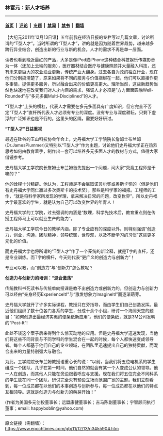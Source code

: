 ### 林富元：新人才培养

---

#### [首页](../../../..?n3455904) &nbsp;|&nbsp; [评论](../../../../../epoch-comment?n3455904) &nbsp;|&nbsp; [专题](../../../../../epoch-special?n3455904) &nbsp;|&nbsp; [禁闻](../../../../../epoch-news?n3455904) &nbsp;|&nbsp; [禁书](../../../../../books?n3455904) &nbsp;|&nbsp; [翻墙](https://github.com/gfw-breaker/nogfw/blob/master/README.md?n3455904)


<div class="post_content" id="artbody" itemprop="articleBody">
 <!-- article content begin -->
 <p>
  【大纪元2011年12月13日讯】五年前我在经济日报的专栏写过几篇文章，讨论所谓的“T型人才”。当时所谓的“T型人才”，讲的就是因为随着世界趋势，越来越多跨行异业结合，创造出新的行业与新的机会，人才的需求不再是单一层面。
 </p>
 <p>
  读者也看到晚近最红的产品，大多是像iPod或iPhone这种结合科技娱乐传媒影音为一体（还加上云端的服务），医疗器材结合医疗与健康照顾并大量融入科技，还有未来更巨大的农业渔业更新，传统产业大翻身。过去各自为政的独立行业，现在他们分别搞清楚了，原来如果将不同的服务与价值捆绑在一起，他们可以直接作更多事情，提供更多服务，所以融合出来的价值更高更大。理所当然，这些新趋势当然也快速地在改变我们对人才内涵的需求，强调人才必须是”方方面面圆融Well-Rounded”与”多元多面Multi-Disciplined”的人才。
 </p>
 <p>
  “T型人才”上头的横杠，代表人才需要在多元多面具有广度知识，但它完全不否定“T型人才”直杆所代表人才必须有专业的深度。没有专业与深度耕耘，只剩下虚浮的广泛知识也是不行的。这里头的区隔，需要好好研讨。
 </p>
 <p>
  <b>
   “T型人才”日益重视
  </b>
 </p>
 <p>
  最近在硅谷的玉山科技协会年会上，史丹福大学工学院院长詹姆士布兰姆(Dr.JamesPlummer)又特别以“T型人才”作为主题，讨论他们史丹福大学正在热烈思考如何由教育着手，制作出一套可以培养多元多面人才的教材与方式，值得大家借镜参考。
 </p>
 <p>
  史丹福大学工学院院长詹姆士布兰姆首先提出一个问题，问大家“究竟工程师是干嘛的？”
 </p>
 <p>
  他的诠释十分精辟。他认为，工程师是不会赢取诺贝尔奖或奥斯卡奖的（但是他们有史丹福大学同仁赢过多次奥斯卡的技术奖），那些是科学家的福报。工程师的工作，“就是将科学家所发现的学理，拿来解决日常的问题，改变世界”。所以史丹福大学最喜欢的学生，就是认为自己可以改变世界的年青人！
 </p>
 <p>
  史丹福大学的工学院，过去强调的内涵是“数理，科学先技术后，教育重点则在传授工程师马上可以就业生产的能力”。
 </p>
 <p>
  史丹福大学工学院今日的教学内涵，除了专业应有的深度以外，则特别强调“创造力，创业，沟通，团队精神，领导统御，世界观，以及不断学习的习惯”这些更多元化的价值。
 </p>
 <p>
  而史丹福大学也将所谓的“T型人才”作了一个笼统的新诠释，就是T字的直杆，还是专业训练。而T字的横杆，今天则代表“更广义的创造力与创新力”！
 </p>
 <p>
  专业可以教，而“创造力”与“创新力”怎么教呢？
 </p>
 <p>
  <b>
   创造力与创新力的培训：“混合激荡”
  </b>
 </p>
 <p>
  传统教科书死读书与传统单向授课是教不出创造力或创新力的。但创造力与创新力可以经由“亲身经历ExperienceIt!”与“激发想象力ImagineIt!”而逐渐萌芽。
 </p>
 <p>
  史丹福大学就开了许多实际课程，教授只在旁指导，而由学生们自己创造发挥。最近他们组织了数十位各门各系的学生，分成十余个小组，研讨一个海阔天空的题目：“如何创造出最经济实惠的便条纸新应用”。他们的便条纸，就是3M公司发明的”Post-It”!
 </p>
 <p>
  此处不谈这个案子后来得到什么惊天动地的应用。但是史丹福大学迅速发现，当他们将这些不同背景与不同学科的学生混合在一起的时候，每个人都快速变成领导者。每个人都基于他们自己的专业领域，在团队里迅速提出自己的独特贡献，而混合出来的力量特别强大与融合。
 </p>
 <p>
  为此，工学院院长布兰姆教授语重心长的说：“以前，当我们将五位电机系的学生组成一个团队，几乎在第一时间，他们自然的就会有某一个人变成公认的领导。他一人在创造，而其他人只能在旁边跟着呼应与支援。现在我们将五位完全不同科系的学生放在同一个团队，研讨完全灭有预设立场而范围广宽的主题。我们立刻看到，每一位成员都在以他们的本事创造与创新参与，每一位成员都在以他们的特点互相领导。这就是创造力与创新力的萌芽开始！”
 </p>
 <p>
  (作者为美国多元创投董事长；远盟康健董事长；吉马陈副董事长；宇智顾问执行董事；email: happyboblin@yahoo.com)
 </p>
 <!-- article content end -->
 <div id="below_article_ad">
 </div>
</div>


---

原文链接（需翻墙）：https://www.epochtimes.com/gb/11/12/13/n3455904.htm